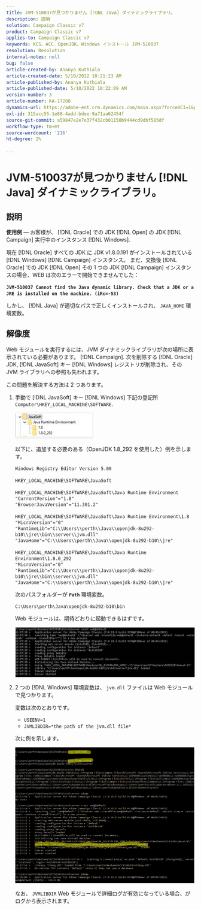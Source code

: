 ```yaml
---
title: JVM-510037が見つかりません [!DNL Java] ダイナミックライブラリ。
description: 説明
solution: Campaign Classic v7
product: Campaign Classic v7
applies-to: Campaign Classic v7
keywords: KCS、ACC、OpenJDK、Windows インストール JVM-510037
resolution: Resolution
internal-notes: null
bug: false
article-created-by: Ananya Kuthiala
article-created-date: 5/10/2022 10:21:23 AM
article-published-by: Ananya Kuthiala
article-published-date: 5/10/2022 10:22:09 AM
version-number: 3
article-number: KA-17288
dynamics-url: https://adobe-ent.crm.dynamics.com/main.aspx?forceUCI=1&pagetype=entityrecord&etn=knowledgearticle&id=dbe864eb-4ad0-ec11-a7b5-0022480a8e40
exl-id: 315acc55-1e88-4add-bdee-9a71aa62454f
source-git-commit: a59847e2e7e37f432cb01150b9444cd9dbf585df
workflow-type: tm+mt
source-wordcount: '216'
ht-degree: 2%

---
```


# JVM-510037が見つかりません [!DNL Java] ダイナミックライブラリ。

## 説明

<b>使用例</b>  — お客様が、 [!DNL Oracle] での JDK [!DNL Open] の JDK [!DNL Campaign] 実行中のインスタンス [!DNL Windows].

現在 [!DNL Oracle] すべての JDK に JDK v1.8.0.191 がインストールされている [!DNL Windows] [!DNL Campaign] インスタンス。 まだ、交換後 [!DNL Oracle] での JDK [!DNL Open] その 1 つの JDK [!DNL Campaign] インスタンスの場合、WEB は次のエラーで開始できませんでした：

<b>`JVM-510037 Cannot find the Java dynamic library. Check that a JDK or a JRE is installed on the machine. (iRc=-53)`</b>

しかし、 [!DNL Java] が適切なパスで正しくインストールされ、 `JAVA_HOME` 環境変数。

## 解像度

Web モジュールを実行するには、JVM ダイナミックライブラリが次の場所に表示されている必要があります。 [!DNL Campaign]. 次を削除する [!DNL Oracle] JDK, [!DNL JavaSoft] キー [!DNL Windows] レジストリが削除され、その JVM ライブラリへの参照も失われます。

この問題を解決する方法は 2 つあります。

1. 手動で [!DNL JavaSoft] キー [!DNL Windows] 下記の登記所 `Computer\HKEY_LOCAL_MACHINE\SOFTWARE`.

   ![](assets/de72732e-d310-ec11-b6e6-000d3a597e01.png)

   以下に、追加する必要のある（OpenJDK 1.8_292 を使用した）例を示します。

   ```
   Windows Registry Editor Version 5.00
   
   HKEY_LOCAL_MACHINE\SOFTWARE\JavaSoft
   
   HKEY_LOCAL_MACHINE\SOFTWARE\JavaSoft\Java Runtime Environment
   "CurrentVersion"="1.8"
   "BrowserJavaVersion"="11.301.2"
   
   HKEY_LOCAL_MACHINE\SOFTWARE\JavaSoft\Java Runtime Environment\1.8
   "MicroVersion"="0"
   "RuntimeLib"="C:\\Users\\perth\\Java\\openjdk-8u292-b10\\jre\\bin\\server\\jvm.dll"
   "JavaHome"="C:\\Users\\perth\\Java\\openjdk-8u292-b10\\jre"
   
   HKEY_LOCAL_MACHINE\SOFTWARE\JavaSoft\Java Runtime Environment\1.8.0_292
   "MicroVersion"="0"
   "RuntimeLib"="C:\\Users\\perth\\Java\\openjdk-8u292-b10\\jre\\bin\\server\\jvm.dll"
   "JavaHome"="C:\\Users\\perth\\Java\\openjdk-8u292-b10\\jre"
   ```

   次のパスフォルダーが <b>`Path`</b> 環境変数。

   ```
   C:\Users\perth\Java\openjdk-8u292-b10\bin
   ```

   Web モジュールは、期待どおりに起動できるはずです。

   ![](assets/f9d275cf-d910-ec11-b6e6-000d3a597e01.png)

1. 2 つの [!DNL Windows] 環境変数は、 `jvm.dll` ファイルは Web モジュールで見つかります。

   変数は次のとおりです。

   - `USEENV=1`
   - `JVMLIBDIR=*the path of the jvm.dll file*`

   次に例を示します。

   ![](assets/108e8694-d814-ec11-b6e6-002248047155.png)

   なお、 `JVMLIBDIR` Web モジュールで詳細ログが有効になっている場合、がログから表示されます。
